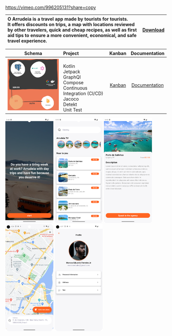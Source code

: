 https://vimeo.com/996205131?share=copy


| O Arrudeia is a travel app made by tourists for tourists.<br/> It offers discounts on trips, a map with locations reviewed by other travelers, quick and cheap recipes, as well as first aid tips to ensure a more convenient, economical, and safe travel experience. | [Download](https://play.google.com/apps/internaltest/4701533423351218713) |
| :-------------|:-------------:|

| Schema                                                 | Project       | Kanban | Documentation | 
| ------------------------------------------------------ |:-------------|:-------------:|:-------------:|
| <img src="./showcase/bigpicture.png" width="300"/>     |<br />Kotlin<br />Jetpack<br />GraphQl<br />Compose<br />Continuous Integration (CI/CD)<br />Jacoco<br />Detekt<br />Unit Test| [Kanban](https://github.com/users/MarcosEduardoJr/projects/1) | [Documentation](https://github.com/MarcosEduardoJr/Arrudeia/wiki) | 


 <img src="./showcase/onboarding" width="150"></img>
 <img src="./showcase/home.png" width="150"></img>
 <img src="./showcase/trip_detail.png" width="150"></img>
 <img src="./showcase/arrudeia.png" width="150"></img>
 <img src="./showcase/profile.png" width="150"></img>
 
